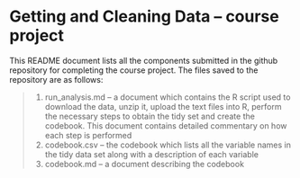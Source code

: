 # Getting and Cleaning Data – course project
This README document lists all the components submitted in the github repository for completing the course project. The files saved to the repository are as follows:
> 1.	run_analysis.md – a document which contains the R script used to download the data, unzip it, upload the text files into R, perform the necessary steps to obtain the tidy set and create the codebook. This document contains detailed commentary on how each step is performed
> 3.	codebook.csv – the codebook which lists all the variable names in the tidy data set along with a description of each variable
> 4.	codebook.md – a document describing the codebook


